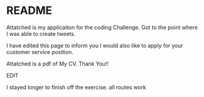 # README

Attatched is my applicaiton for the coding Challenge.
Got to the point where I was able to create tweets.

I have edited this page to inform you I would also like to apply for your customer service position.

Attatched is a pdf of My CV.
Thank You!!

EDIT

I stayed longer to finish off the exercise. all routes work
